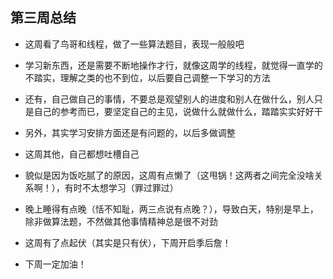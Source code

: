 ## 第三周总结
* 这周看了鸟哥和线程，做了一些算法题目，表现一般般吧
* 学习新东西，还是需要不断地操作才行，就像这周学的线程，就觉得一直学的不踏实，理解之类的也不到位，以后要自己调整一下学习的方法
* 还有，自己做自己的事情，不要总是观望别人的进度和别人在做什么，别人只是自己的参考而已，要坚定自己的主见，说做什么就做什么，踏踏实实好好干
* 另外，其实学习安排方面还是有问题的，以后多做调整

* 这周其他，自己都想吐槽自己
* 貌似是因为饭吃腻了的原因，这周有点懒了（这甩锅！这两者之间完全没啥关系啊！），有时不太想学习（罪过罪过）
* 晚上睡得有点晚（恬不知耻，两三点说有点晚？），导致白天，特别是早上，除非做算法题，不然做其他事情精神总是很不对劲
* 这周有了点起伏（其实是只有伏），下周开启季后詹！

* 下周一定加油！

